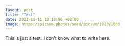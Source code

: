 ```yaml
---
layout: post
title: "Test"
date: 2023-11-11 12:18:56 +02:00
image: https://picsum.photos/seed/picsum/1920/1080
---
```


This is just a test. I don't know what to write here.